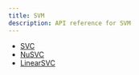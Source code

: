 ```yaml
---
title: SVM
description: API reference for SVM
---
```


- [SVC](SVC)
- [NuSVC](NuSVC)
- [LinearSVC](LinearSVC)
